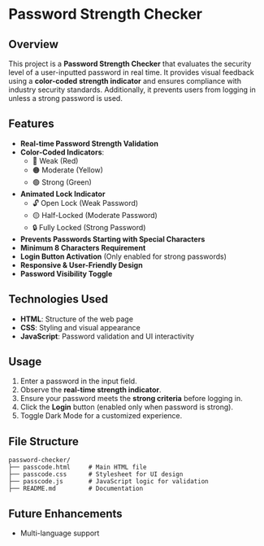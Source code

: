# Password Strength Checker

## Overview
This project is a **Password Strength Checker** that evaluates the security level of a user-inputted password in real time. It provides visual feedback using a **color-coded strength indicator** and ensures compliance with industry security standards. Additionally, it prevents users from logging in unless a strong password is used.

## Features
- **Real-time Password Strength Validation**
- **Color-Coded Indicators**:
  - 🔴 Weak (Red)
  - 🟠 Moderate (Yellow)
  - 🟢 Strong (Green)
- **Animated Lock Indicator**
  - 🔓 Open Lock (Weak Password)
  - 🟡 Half-Locked (Moderate Password)
  - 🔒 Fully Locked (Strong Password)
- **Prevents Passwords Starting with Special Characters**
- **Minimum 8 Characters Requirement**
- **Login Button Activation** (Only enabled for strong passwords)
- **Responsive & User-Friendly Design**
- **Password Visibility Toggle** 

## Technologies Used
- **HTML**: Structure of the web page
- **CSS**: Styling and visual appearance
- **JavaScript**: Password validation and UI interactivity

## Usage
1. Enter a password in the input field.
2. Observe the **real-time strength indicator**.
3. Ensure your password meets the **strong criteria** before logging in.
4. Click the **Login** button (enabled only when password is strong).
5. Toggle Dark Mode for a customized experience.

## File Structure
```
password-checker/
├── passcode.html     # Main HTML file
├── passcode.css      # Stylesheet for UI design
├── passcode.js       # JavaScript logic for validation
├── README.md         # Documentation
```

## Future Enhancements
- Multi-language support
